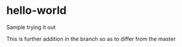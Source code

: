 # hello-world
Sample trying it out

This is further addition in the branch so as to differ from the master
